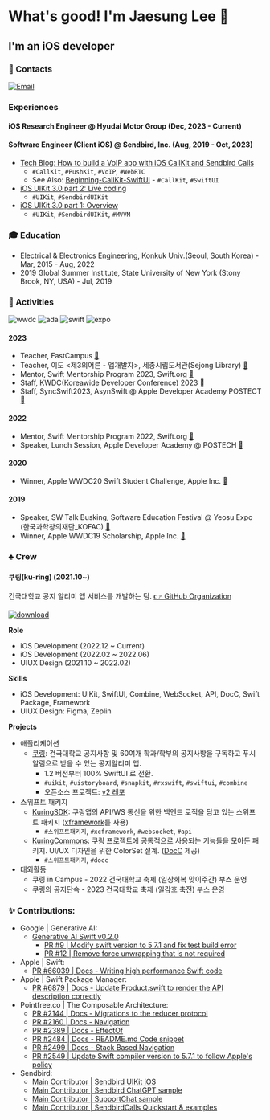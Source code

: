 # What's good! I'm Jaesung Lee 👋

## I'm an iOS developer

### 🤙 Contacts
[![Email](https://img.shields.io/badge/Email-168de2?style=for-the-badge&logo=mail.ru&logoColor=white)](mailto:chic0815@icloud.com)

### Experiences

#### iOS Research Engineer @ Hyudai Motor Group (Dec, 2023 - Current)

#### Software Engineer (Client iOS) @ Sendbird, Inc. (Aug, 2019 - Oct, 2023)
- [Tech Blog: How to build a VoIP app with iOS CallKit and Sendbird Calls](https://sendbird.com/developer/tutorials/make-local-calls-with-callkit-and-sendbird-calls)
  - `#CallKit`, `#PushKit`, `#VoIP`, `#WebRTC`
  - See Also: [Beginning-CallKit-SwiftUI](https://github.com/jaesung-0o0/Beginning-CallKit-SwiftUI) - `#CallKit`, `#SwiftUI`
- [iOS UIKit 3.0 part 2: Live coding](https://www.youtube.com/watch?v=P1l2k4VMWCY)
  - `#UIKit`, `#SendbirdUIKit`
- [iOS UIKit 3.0 part 1: Overview](https://www.youtube.com/watch?v=esn1v0f13Os)
  - `#UIKit`, `#SendbirdUIKit`, `#MVVM`

### 🎓 Education
- Electrical & Electronics Engineering, Konkuk Univ.(Seoul, South Korea) - Mar, 2015 - Aug, 2022
- 2019 Global Summer Institute, State University of New York (Stony Brook, NY, USA) - Jul, 2019

### 🏅 Activities
![wwdc](https://img.shields.io/badge/Apple_WWDC_Winner-999999?style=for-the-badge&logo=apple&logoColor=white)
![ada](https://img.shields.io/badge/Apple_Developer_Academy_@_POSTECH-999999?style=for-the-badge&logo=apple&logoColor=white)
![swift](https://img.shields.io/badge/Swift_Mentorship_Program_(Swift.org)-fa7343?style=for-the-badge&logo=swift&logoColor=white)
![expo](https://img.shields.io/badge/2019_Software_Education_Festival_@_Yeosu_Expo_(한국과학창의재단_KOFAC)-000020?style=for-the-badge&logo=expo&logoColor=white)

#### 2023
- Teacher, FastCampus [🔗](https://fastcampus.co.kr/dev_online_ios)
- Teacher, 이도 <제3의어른 - 앱개발자>, 세종시립도서관(Sejong Library) [🔗](https://www.instagram.com/p/CypkWKHvVYZ/?img_index=1)
- Mentor, Swift Mentorship Program 2023, Swift.org [🔗](https://github.com/li3zhen1/Grape/pulls?q=is%3Apr+is%3Aclosed+author%3Ajaesung-0o0)
- Staff, KWDC(Koreawide Developer Conference) 2023 [🔗](https://www.linkedin.com/in/jaesung-lee-674aa6185/details/volunteering-experiences/#:~:text=mentee%E2%80%99s%20learning%20goals.-,Staff,-Staff)
- Staff, SyncSwift2023, AsynSwift @ Apple Developer Academy POSTECT [🔗](https://asyncswift.org)
#### 2022
- Mentor, Swift Mentorship Program 2022, Swift.org [🔗](https://www.swift.org/mentorship)
- Speaker, Lunch Session, Apple Developer Academy @ POSTECH [🔗](https://www.linkedin.com/posts/chloekang0525_postech-appleabracademy-sendbird-activity-6999227088935297024-6env?utm_source=share&utm_medium=member_desktop)
#### 2020
- Winner, Apple WWDC20 Swift Student Challenge, Apple Inc. [🔗](http://www.konkuk.ac.kr/Administration/Pub/jsp/New/ku_pe_02_01.jsp?forum=people&id=5b3f1eb)
#### 2019
- Speaker, SW Talk Busking, Software Education Festival @ Yeosu Expo (한국과학창의재단_KOFAC) [🔗](https://m.blog.naver.com/htiger31/221676998589?view=img_5)
- Winner, Apple WWDC19 Scholarship, Apple Inc. [🔗](https://blog.naver.com/dreamkonkuk/221537896778)

### ♣️ Crew

#### 쿠링(ku-ring) (2021.10~)

건국대학교 공지 알리미 앱 서비스를 개발하는 팀. [👉 GitHub Organization](https://github.com/ku-ring)

[![download](https://img.shields.io/badge/download_app-3DBD80?style=for-the-badge&logo=appstore&logoColor=white)](https://ku-ring.onelink.me/Yxhp/ba3d81ce)</br>

**Role**
- iOS Development (2022.12 ~ Current)
- iOS Development (2022.02 ~ 2022.06)
- UIUX Design (2021.10 ~ 2022.02)

**Skills**
- iOS Development: UIKit, SwiftUI, Combine, WebSocket, API, DocC, Swift Package, Framework
- UIUX Design: Figma, Zeplin

**Projects**
- 애플리케이션
  - [쿠링](https://ku-ring.onelink.me/Yxhp/ba3d81ce): 건국대학교 공지사항 및 60여개 학과/학부의 공지사항을 구독하고 푸시알림으로 받을 수 있는 공지알리미 앱.
    - 1.2 버전부터 100% SwiftUI 로 전환.
    - `#uikit`, `#uistoryboard`, `#snapkit`, `#rxswift`, `#swiftui`, `#combine`
    - 오픈소스 프로젝트: [v2 레포](https://github.com/ku-ring/ios-app)
- 스위프트 패키지 
  - [KuringSDK](https://github.com/ku-ring/kuring-sdk-ios-spm): 쿠링앱의 API/WS 통신을 위한 백엔드 로직을 담고 있는 스위프트 패키지 ([xframework](https://github.com/KU-Stacks/kuring-sdk-ios-spm/tree/main/XCFramework/KuringSDK.xcframework)를 사용)
    - `#스위프트패키지`, `#xcframework`, `#websocket`, `#api`
  - [KuringCommons](https://github.com/ku-ring/kuring-ios-commons): 쿠링 프로젝트에 공통적으로 사용되는 기능들을 모아둔 패키지. UI/UX 디자인을 위한 ColorSet 설계. ([DocC](https://github.com/KU-Stacks/kuring-ios-commons/tree/main/KuringCommons.doccarchive) 제공)
    - `#스위프트패키지`, `#docc`
- 대외활동
  - 쿠링 in Campus - 2022 건국대학교 축제 (일상회복 맞이주간) 부스 운영
  - 쿠링의 공지단속 - 2023 건국대학교 축제 (일감호 축전) 부스 운영

### ✨ Contributions:
- Google | Generative AI:
  - [Generative AI Swift v0.2.0](https://github.com/google/generative-ai-swift/releases/tag/0.2.0) 
    - [PR #9 | Modify swift version to 5.7.1 and fix test build error](https://github.com/google/generative-ai-swift/pull/9) 
    - [PR #12 | Remove force unwrapping that is not required](https://github.com/google/generative-ai-swift/pull/12)
- Apple | Swift:
  - [PR #66039 | Docs - Writing high performance Swift code](https://github.com/apple/swift/pull/66039)
- Apple | Swift Package Manager:
  - [PR #6879 | Docs - Update Product.swift to render the API description correctly](https://github.com/apple/swift-package-manager/pull/6879)
- Pointfree.co | The Composable Architecture:
  - [PR #2144 | Docs - Migrations to the reducer protocol](https://github.com/pointfreeco/swift-composable-architecture/pull/2144)
  - [PR #2160 | Docs - Navigation](https://github.com/pointfreeco/swift-composable-architecture/pull/2160)
  - [PR #2389 | Docs - EffectOf](https://github.com/pointfreeco/swift-composable-architecture/pull/2389)
  - [PR #2484 | Docs - README.md Code snippet](https://github.com/pointfreeco/swift-composable-architecture/pull/2484)
  - [PR #2499 | Docs - Stack Based Navigation](https://github.com/pointfreeco/swift-composable-architecture/pull/2499)
  - [PR #2549 | Update Swift compiler version to 5.7.1 to follow Apple's policy](https://github.com/pointfreeco/swift-composable-architecture/pull/2549)
- Sendbird: 
  - [Main Contributor | Sendbird UIKit iOS](https://github.com/sendbird/sendbird-uikit-ios/graphs/contributors)
  - [Main Contributor | Sendbird ChatGPT sample](https://github.com/sendbird/sendbird-chatgpt-sample-ios)
  - [Main Contributor | SupportChat sample](https://github.com/sendbird/sendbird-supportchat-sample-ios)
  - [Main Contributor | SendbirdCalls Quickstart & examples](https://github.com/sendbird/quickstart-calls-directcall-ios/graphs/contributors)
